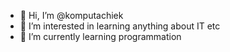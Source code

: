 - 👋 Hi, I’m @komputachiek
- 👀 I’m interested in learning anything about IT etc
- 🌱 I’m currently learning programmation

